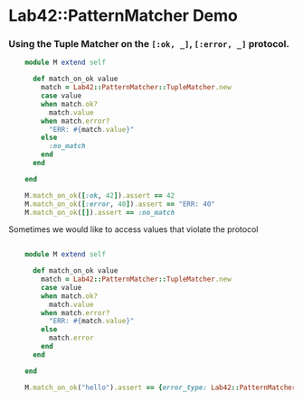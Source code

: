 # Lab42::PatternMatcher Demo

### Using the Tuple Matcher on the `[:ok, _]`, `[:error, _]` protocol.


```ruby
    module M extend self

      def match_on_ok value
        match = Lab42::PatternMatcher::TupleMatcher.new
        case value
        when match.ok?
          match.value
        when match.error?
          "ERR: #{match.value}"
        else
          :no_match
        end
      end

    end

    M.match_on_ok([:ok, 42]).assert == 42
    M.match_on_ok([:error, 40]).assert == "ERR: 40"
    M.match_on_ok([]).assert == :no_match
```

Sometimes we would like to access values that violate the protocol

```ruby
    
    module M extend self

      def match_on_ok value
        match = Lab42::PatternMatcher::TupleMatcher.new
        case value
        when match.ok?
          match.value
        when match.error?
          "ERR: #{match.value}"
        else
          match.error
        end
      end

    end

    M.match_on_ok("hello").assert == {error_type: Lab42::PatternMatcher::ProtocolError, violating_value: "hello"}
```

